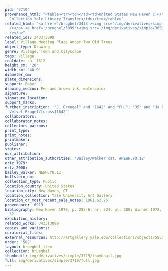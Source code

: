 ```yaml
---
pid: '3719'
provenance_html: "<table><tr><td></td><td>United States New Haven CT</td><td>Egmont
  Collection Yale Library Transfer</td></tr></table>"
related_html: "<a href='/brughel/3433'><img src='/img/derivatives/simple/3433/thumbnail.jpg'
  /></a>|<a href='/brughel/3099'><img src='/img/derivatives/simple/3099/thumbnail.jpg'
  /></a>"
related_ids: 3433|3099
label: Village Meeting Place under Two Old Trees
object_type: Drawing
genre: Village, Town and Cityscape
tags: Village
realdate: ca. 1612
height_cm: '28'
width_cm: '40.9'
diameter_cm: 
plate_dimensions: 
support: Paper
drawing_medium: Pen and brown ink, watercolor
signature: 
signature_location: 
support_marks: 
further_inscription: '"J. Breugel" and "1642" and "PH."; "35" and "Ja Brugel called
  Velvet Brugel/[cross]1642"'
collaborators: 
collaborator_notes: 
collectors_patrons: 
print_type: 
print_notes: 
printmaker: 
publisher: 
states: 
our_attribution: 
other_attribution_authorities: 'Bailey/Walker cat. #NEWH.YU.12'
ertz_1979: 
ertz_2008: 
bailey_walker: NEWH.YU.12
hollstein_no: 
collection_type: Public
location_country: United States
location_city: New Haven, CT
location_collection: Yale University Art Gallery
location_or_most_recent_sale_notes: 1961.62.25
provenance: '6919'
bibliography: New Haven 1970, p. 285-6, nr. 524, pl. 280; Winner 1972, p. 150, fig.
  32
exhibition_history: 
related_works: 3433|3099
copies_and_variants: 
curatorial_files: 
external_resources: http://artgallery.yale.edu/collections/objects/58557
order: '502'
layout: brueghel_item
collection: brueghel
thumbnail: img/derivatives/simple/3719/thumbnail.jpg
full: img/derivatives/simple/3719/full.jpg
---
```

